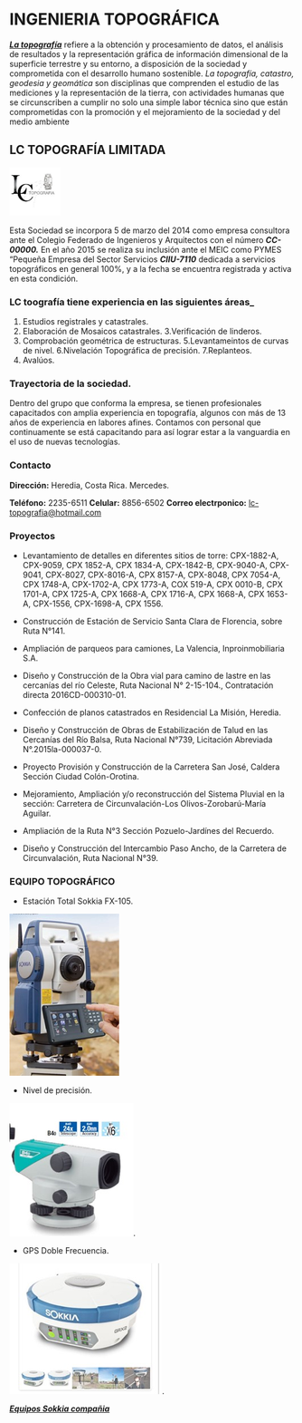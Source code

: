 # INGENIERIA TOPOGRÁFICA

[***La topografía***](https://www.melfosur.es/que-es-la-topografia-ingenieria-topografica-estudio-del-terreno/#:~:text=La%20ingenier%C3%ADa%20topogr%C3%A1fica%20es%20una,el%20uso%20de%20recursos%20naturales.) refiere a la obtención y procesamiento de datos, el análisis de resultados y la representación gráfica de información dimensional de la superficie terrestre y su entorno, a disposición de la sociedad y comprometida con el desarrollo humano sostenible. *La topografía, catastro, geodesia y geomática* son disciplinas que comprenden el estudio de las mediciones y la representación de la tierra, con actividades humanas que se circunscriben a cumplir no solo una simple labor técnica sino que están comprometidas con la promoción y el mejoramiento de la sociedad y del medio ambiente

## LC TOPOGRAFÍA LIMITADA 
<img src="logo.jpg" alt="Girl in a jacket" width="90" heignt="90">


Esta Sociedad se incorpora 5 de marzo del 2014 como empresa consultora ante el Colegio Federado de Ingenieros y Arquitectos con el número ***CC-00000.*** En el año 2015 se realiza su inclusión ante el MEIC como PYMES “Pequeña Empresa del Sector Servicios ***CIIU-7110*** dedicada a servicios topográficos en general 100%, y a la fecha se encuentra registrada y activa en esta condición.

### LC toografía tiene experiencia en las siguientes áreas_

1. Estudios registrales y catastrales.
2. Elaboración de Mosaicos catastrales.
3.Verificación de linderos.
4. Comprobación geométrica de estructuras.
5.Levantameintos de curvas de nivel.
6.Nivelación Topográfica de precisión.
7.Replanteos.
8. Avalúos.

### Trayectoria de la sociedad.

Dentro del grupo que conforma la empresa, se tienen profesionales capacitados con amplia experiencia en topografía, algunos con más de 13 años de experiencia en labores afines. Contamos con personal que continuamente se está capacitando para así lograr estar a la vanguardia en el uso de nuevas tecnologías.  

### Contacto

**Dirección:** Heredia, Costa Rica. Mercedes.

**Teléfono:** 2235-6511 **Celular:** 8856-6502
**Correo electrponico:** 
lc-topografia@hotmail.com

### Proyectos

- Levantamiento de detalles en diferentes sitios de torre: CPX-1882-A, CPX-9059, CPX 1852-A, CPX 1834-A,  CPX-1842-B, CPX-9040-A, CPX-9041, CPX-8027, CPX-8016-A, CPX 8157-A, CPX-8048, CPX 7054-A, CPX 1748-A, CPX-1702-A, CPX 1773-A, COX 519-A, CPX 0010-B, CPX 1701-A, CPX 1725-A, CPX 1668-A, CPX 1716-A, CPX 1668-A, CPX 1653-A, CPX-1556, CPX-1698-A, CPX 1556.

- Construcción de Estación de Servicio Santa Clara de Florencia, sobre Ruta N°141.

-	Ampliación de parqueos para camiones, La Valencia, Inproinmobiliaria S.A.

-	Diseño y Construcción de la Obra vial para camino de lastre en las cercanías del río Celeste, Ruta Nacional N° 2-15-104., Contratación directa 2016CD-000310-01.

- Confección de planos catastrados en Residencial La Misión, Heredia.

- Diseño y Construcción de Obras de Estabilización de Talud en las Cercanías del Río Balsa, Ruta Nacional N°739, Licitación Abreviada N°.2015la-000037-0.

-	Proyecto Provisión y Construcción de la Carretera San José, Caldera Sección Ciudad Colón-Orotina.

- Mejoramiento, Ampliación y/o reconstrucción del Sistema Pluvial en la sección: Carretera de Circunvalación-Los Olivos-Zorobarú-María Aguilar.

- Ampliación de la Ruta N°3 Sección Pozuelo-Jardínes del Recuerdo.

- Diseño y Construcción del Intercambio Paso Ancho, de la Carretera de Circunvalación, Ruta Nacional N°39.


### EQUIPO TOPOGRÁFICO

- Estación Total Sokkia FX-105.

![](Sokkia.jpg)

- Nivel de precisión.

![](Nivel.jpg).

- GPS  Doble Frecuencia.

![](GPS.jpg).


[***Equipos Sokkia compañia***](https://sokkia.com.)
